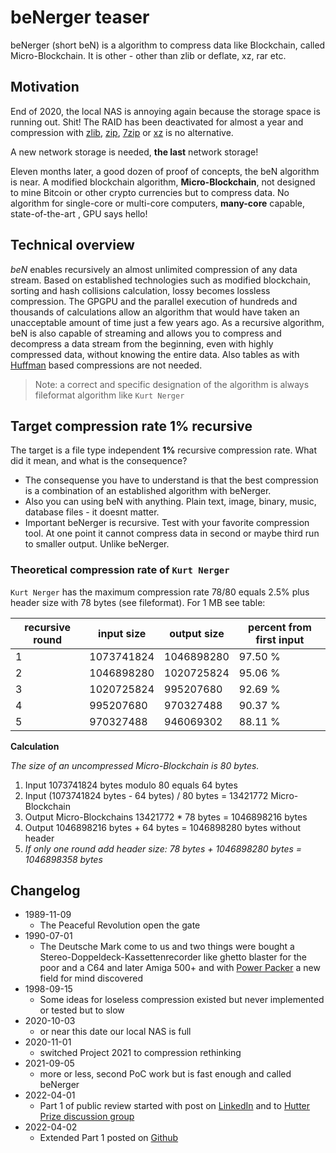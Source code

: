 # beNerger teaser

beNerger (short beN) is a algorithm to compress data like Blockchain, called Micro-Blockchain. It is other - other than zlib or deflate, xz, rar etc.  

## Motivation

End of 2020, the local NAS is annoying again because the storage space is running out. Shit!
The RAID has been deactivated for almost a year and compression with [zlib](https://zlib.net), [zip](http://infozip.sourceforge.net), [7zip](https://www.7-zip.org) or [xz](https://tukaani.org/xz/) is no alternative. 

A new network storage is needed, **the last** network storage!

Eleven months later, a good dozen of proof of concepts, the beN algorithm is near. A modified blockchain algorithm, **Micro-Blockchain**, not designed to mine Bitcoin or other crypto currencies but to compress data. No algorithm for single-core or multi-core computers, **many-core** capable, state-of-the-art , GPU says hello!

## Technical overview
*beN* enables recursively an almost unlimited compression of any data stream. Based on established technologies such as modified blockchain, sorting and hash collisions calculation, lossy becomes lossless compression. The GPGPU and the parallel execution of hundreds and thousands of calculations allow an algorithm that would have taken an unacceptable amount of time just a few years ago. As a recursive algorithm, beN is also capable of streaming and allows you to compress and decompress a data stream from the beginning, even with highly compressed data, without knowing the entire data. Also tables as with [Huffman](https://en.wikipedia.org/wiki/Huffman_coding) based compressions are not needed.

> Note: a correct and specific designation of the algorithm is always fileformat algorithm like ``Kurt Nerger``

## Target compression rate 1% recursive

The target is a file type independent **1%** recursive compression rate. What did it mean, and what is the consequence?

- The consequense you have to understand is that the best compression is a combination of an established algorithm with beNerger.
- Also you can using beN with anything. Plain text, image, binary, music, database files - it doesnt matter.
- Important beNerger is recursive. Test with your favorite compression tool. At one point it cannot compress data in second or maybe third run to smaller output. Unlike beNerger.

### Theoretical compression rate of ``Kurt Nerger``

``Kurt Nerger`` has the maximum compression rate 78/80 equals 2.5% plus header size with 78 bytes (see fileformat). For 1 MB see table:


| recursive round | input size | output size | percent from first input |
| --------------- | ---------- | ----------- | --------------------- |
| 1 | 1073741824 | 1046898280 | 97.50 % |
| 2 | 1046898280 | 1020725824 | 95.06 % |
| 3 | 1020725824 |  995207680 | 92.69 % |
| 4 |  995207680 |  970327488 | 90.37 % |
| 5 |  970327488 |  946069302 | 88.11 % |

**Calculation**

*The size of an uncompressed Micro-Blockchain is 80 bytes.*

1. Input 1073741824 bytes modulo 80 equals 64 bytes
2. Input (1073741824 bytes - 64 bytes) / 80 bytes = 13421772 Micro-Blockchain
3. Output Micro-Blockchains 13421772 * 78 bytes = 1046898216 bytes
4. Output 1046898216 bytes + 64 bytes = 1046898280 bytes without header
5. *If only one round add header size: 78 bytes + 1046898280 bytes = 1046898358 bytes*

## Changelog

 * 1989-11-09
   * The Peaceful Revolution open the gate
 * 1990-07-01
   * The Deutsche Mark come to us and two things were bought a Stereo-Doppeldeck-Kassettenrecorder like ghetto blaster for the poor and a C64 and later Amiga 500+ and with [Power Packer](https://github.com/lab313ru/powerpacker_src) a new field for mind discovered
 * 1998-09-15
   * Some ideas for loseless compression existed but never implemented or tested but to slow 
 * 2020-10-03
   * or near this date our local NAS is full
 * 2020-11-01
   * switched Project 2021 to compression rethinking
 * 2021-09-05
   * more or less, second PoC work but is fast enough and called beNerger
 * 2022-04-01
   * Part 1 of public review started with post on [LinkedIn](https://www.linkedin.com/embed/feed/update/urn:li:share:6915703205381160961) and to [Hutter Prize discussion group](https://groups.google.com/g/hutter-prize)
 * 2022-04-02
   * Extended Part 1 posted on [Github](https://github.com/bastie/beN)
